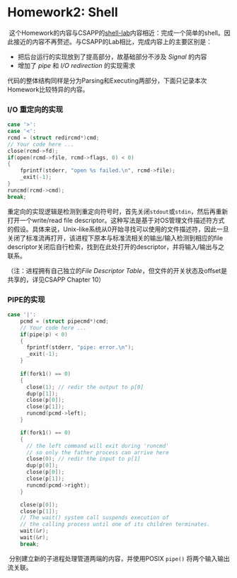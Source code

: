 # Homework2: Shell

​		这个Homework的内容与CSAPP的[shell-lab]( https://github.com/Bocabbage/CSAPP-Lab-Trail/tree/master/shlab-handout )内容相近：完成一个简单的shell。因此接近的内容不再赘述。与CSAPP的Lab相比，完成内容上的主要区别是：

- 把后台运行的实现放到了提高部分，故基础部分不涉及 *Signal* 的内容
- 增加了 *pipe* 和 *I/O redirection* 的实现需求

代码的整体结构同样是分为Parsing和Executing两部分，下面只记录本次Homework比较特异的内容。



### I/O 重定向的实现

```c
case '>':
case '<':
rcmd = (struct redircmd*)cmd;
// Your code here ...
close(rcmd->fd);
if(open(rcmd->file, rcmd->flags, 0) < 0)
{
    fprintf(stderr, "open %s failed.\n", rcmd->file);
    _exit(-1);
}
runcmd(rcmd->cmd);
break;
```

​	重定向的实现逻辑是检测到重定向符号时，首先关闭`stdout`或`stdin`，然后再重新打开一个write/read file descriptor。这种写法是基于对OS管理文件描述符方式的假设。具体来说，Unix-like系统从0开始寻找可以使用的文件描述符，因此一旦关闭了标准流再打开，该进程下原本与标准流相关的输出/输入检测到相应的file descriptor关闭后自行检索，找到在此处打开的descriptor，并将输入/输出与之联系。

（注：进程拥有自己独立的*File Descriptor Table*，但文件的开关状态及offset是共享的，详见CSAPP Chapter 10）



### PIPE的实现

```c
case '|':
    pcmd = (struct pipecmd*)cmd;
    // Your code here ...
    if(pipe(p) < 0)
    {
      fprintf(stderr, "pipe: error.\n");
      _exit(-1);
    }
    
    if(fork1() == 0)
    {
      close(1); // redir the output to p[0]
      dup(p[1]);
      close(p[0]);
      close(p[1]);
      runcmd(pcmd->left);
    }

    if(fork1() == 0)
    {
      // the left command will exit during 'runcmd'
      // so only the father process can arrive here
      close(0); // redir the input to p[1]
      dup(p[0]);
      close(p[0]);
      close(p[1]);
      runcmd(pcmd->right);
    }

    close(p[0]);
    close(p[1]);
    // The wait() system call suspends execution of 
    // the calling process until one of its children terminates.
    wait(&r);
    wait(&r);
    break;
```

​	分别建立新的子进程处理管道两端的内容，并使用POSIX `pipe()` 将两个输入输出流关联。